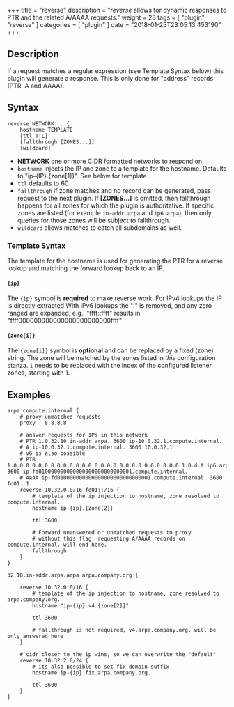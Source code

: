 +++
title = "reverse"
description = "*reverse* allows for dynamic responses to PTR and the related A/AAAA requests."
weight = 23
tags = [ "plugin", "reverse" ]
categories = [ "plugin" ]
date = "2018-01-25T23:05:13.453190"
+++

## Description

If a request matches a regular expression (see Template Syntax below) this plugin will generate a
response. This is only done for "address" records (PTR, A and AAAA).

## Syntax

~~~
reverse NETWORK... {
    hostname TEMPLATE
    [ttl TTL]
    [fallthrough [ZONES...]]
    [wildcard]
~~~

* **NETWORK** one or more CIDR formatted networks to respond on.
* `hostname` injects the IP and zone to a template for the hostname. Defaults to "ip-{IP}.{zone[1]}". See below for template.
* `ttl` defaults to 60
* `fallthrough` if zone matches and no record can be generated, pass request to the next plugin.
  If **[ZONES...]** is omitted, then fallthrough happens for all zones for which the plugin
  is authoritative. If specific zones are listed (for example `in-addr.arpa` and `ip6.arpa`), then only
  queries for those zones will be subject to fallthrough.
* `wildcard` allows matches to catch all subdomains as well.

### Template Syntax

The template for the hostname is used for generating the PTR for a reverse lookup and matching the
forward lookup back to an IP.

#### `{ip}`

The `{ip}` symbol is **required** to make reverse work.
For IPv4 lookups the IP is directly extracted
With IPv6 lookups the ":" is removed, and any zero ranged are expanded, e.g.,
"ffff::ffff" results in "ffff000000000000000000000000ffff"

#### `{zone[i]}`

The `{zone[i]}` symbol is **optional** and can be replaced by a fixed (zone) string.
The zone will be matched by the zones listed in *this* configuration stanza.
`i` needs to be replaced with the index of the configured listener zones, starting with 1.

## Examples

~~~ corefile
arpa compute.internal {
    # proxy unmatched requests
    proxy . 8.8.8.8

    # answer requests for IPs in this network
    # PTR 1.0.32.10.in-addr.arpa. 3600 ip-10.0.32.1.compute.internal.
    # A ip-10.0.32.1.compute.internal. 3600 10.0.32.1
    # v6 is also possible
    # PTR 1.0.0.0.0.0.0.0.0.0.0.0.0.0.0.0.0.0.0.0.0.0.0.0.0.0.0.0.1.0.d.f.ip6.arpa. 3600 ip-fd010000000000000000000000000001.compute.internal.
    # AAAA ip-fd010000000000000000000000000001.compute.internal. 3600 fd01::1
    reverse 10.32.0.0/16 fd01::/16 {
        # template of the ip injection to hostname, zone resolved to compute.internal.
        hostname ip-{ip}.{zone[2]}

        ttl 3600

        # Forward unanswered or unmatched requests to proxy
        # without this flag, requesting A/AAAA records on compute.internal. will end here.
        fallthrough
    }
}
~~~


~~~ corefile
32.10.in-addr.arpa.arpa arpa.company.org {

    reverse 10.32.0.0/16 {
        # template of the ip injection to hostname, zone resolved to arpa.company.org.
        hostname "ip-{ip}.v4.{zone[2]}"

        ttl 3600

        # fallthrough is not required, v4.arpa.company.org. will be only answered here
    }

    # cidr closer to the ip wins, so we can overwrite the "default"
    reverse 10.32.2.0/24 {
        # its also possible to set fix domain suffix
        hostname ip-{ip}.fix.arpa.company.org.

        ttl 3600
    }
}
~~~
